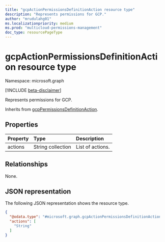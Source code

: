 ```yaml
---
title: "gcpActionPermissionsDefinitionAction resource type"
description: "Represents permissions for GCP."
author: "mrudulahg01"
ms.localizationpriority: medium
ms.prod: "multicloud-permissions-management"
doc_type: resourcePageType
---
```


# gcpActionPermissionsDefinitionAction resource type

Namespace: microsoft.graph

[!INCLUDE [beta-disclaimer](../../includes/beta-disclaimer.md)]

Represents permissions for GCP.

Inherits from [gcpPermissionsDefinitionAction](../resources/gcppermissionsdefinitionaction.md).

## Properties
|Property|Type|Description|
|:---|:---|:---|
|actions|String collection|List of actions.|

## Relationships
None.

## JSON representation
The following JSON representation shows the resource type.
<!-- {
  "blockType": "resource",
  "@odata.type": "microsoft.graph.gcpActionPermissionsDefinitionAction"
}
-->
``` json
{
  "@odata.type": "#microsoft.graph.gcpActionPermissionsDefinitionAction",
  "actions": [
    "String"
  ]
}
```

